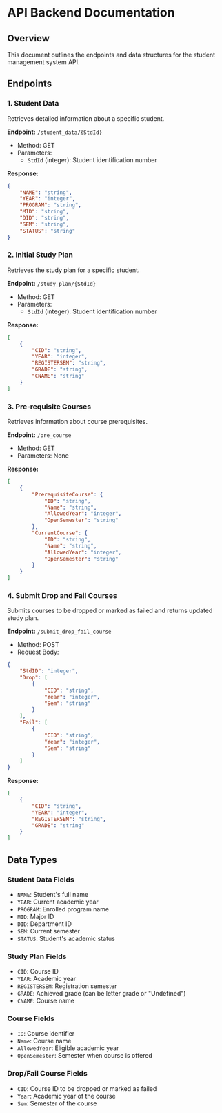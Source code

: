# API Backend Documentation

## Overview
This document outlines the endpoints and data structures for the student management system API.

## Endpoints

### 1. Student Data
Retrieves detailed information about a specific student.

**Endpoint:** `/student_data/{StdId}`
- Method: GET
- Parameters: 
  - `StdId` (integer): Student identification number

**Response:**
```json
{
    "NAME": "string",
    "YEAR": "integer",
    "PROGRAM": "string",
    "MID": "string",
    "DID": "string",
    "SEM": "string",
    "STATUS": "string"
}
```

### 2. Initial Study Plan
Retrieves the study plan for a specific student.

**Endpoint:** `/study_plan/{StdId}`
- Method: GET
- Parameters:
  - `StdId` (integer): Student identification number

**Response:**
```json
[
    {
        "CID": "string",
        "YEAR": "integer",
        "REGISTERSEM": "string",
        "GRADE": "string",
        "CNAME": "string"
    }
]
```

### 3. Pre-requisite Courses
Retrieves information about course prerequisites.

**Endpoint:** `/pre_course`
- Method: GET
- Parameters: None

**Response:**
```json
[
    {
        "PrerequisiteCourse": {
            "ID": "string",
            "Name": "string",
            "AllowedYear": "integer",
            "OpenSemester": "string"
        },
        "CurrentCourse": {
            "ID": "string",
            "Name": "string",
            "AllowedYear": "integer",
            "OpenSemester": "string"
        }
    }
]
```

### 4. Submit Drop and Fail Courses
Submits courses to be dropped or marked as failed and returns updated study plan.

**Endpoint:** `/submit_drop_fail_course`
- Method: POST
- Request Body:
```json
{
    "StdID": "integer",
    "Drop": [
        {
            "CID": "string",
            "Year": "integer",
            "Sem": "string"
        }
    ],
    "Fail": [
        {
            "CID": "string",
            "Year": "integer",
            "Sem": "string"
        }
    ]
}
```

**Response:**
```json
[
    {
        "CID": "string",
        "YEAR": "integer",
        "REGISTERSEM": "string",
        "GRADE": "string"
    }
]
```

## Data Types

### Student Data Fields
- `NAME`: Student's full name
- `YEAR`: Current academic year
- `PROGRAM`: Enrolled program name
- `MID`: Major ID
- `DID`: Department ID
- `SEM`: Current semester
- `STATUS`: Student's academic status

### Study Plan Fields
- `CID`: Course ID
- `YEAR`: Academic year
- `REGISTERSEM`: Registration semester
- `GRADE`: Achieved grade (can be letter grade or "Undefined")
- `CNAME`: Course name

### Course Fields
- `ID`: Course identifier
- `Name`: Course name
- `AllowedYear`: Eligible academic year
- `OpenSemester`: Semester when course is offered

### Drop/Fail Course Fields
- `CID`: Course ID to be dropped or marked as failed
- `Year`: Academic year of the course
- `Sem`: Semester of the course